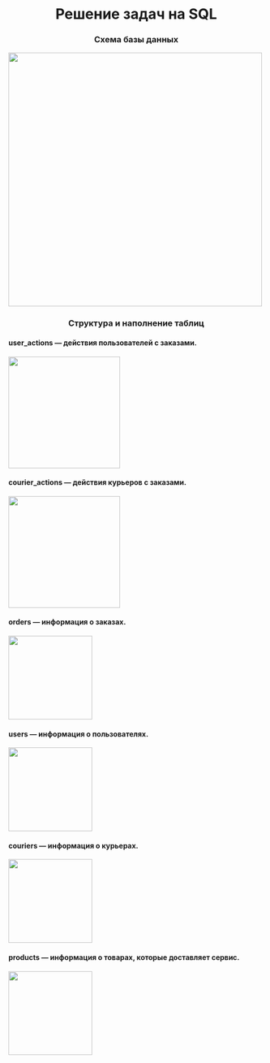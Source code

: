 <h1 align="center">Решение задач на SQL</h1>

<h3 align="center">Схема базы данных</h3>

<img src="https://github.com/thepokerr/pictures/blob/main/1.jpg" height="500"/>

<h3 align="center">Структура и наполнение таблиц</h3>

<h4 >user_actions — действия пользователей с заказами. </h4>
<img src="https://github.com/thepokerr/pictures/blob/main/юзеракт.png" height="220"/>

<h4 >courier_actions — действия курьеров с заказами.</h4>
<img src="https://github.com/thepokerr/pictures/blob/main/са.png" height="220"/>

<h4 >orders — информация о заказах.</h4>
<img src="https://github.com/thepokerr/pictures/blob/main/ордерс.png" height="165"/>

<h4 >users — информация о пользователях.</h4>
<img src="https://github.com/thepokerr/pictures/blob/main/юзерс.png" height="165"/>

<h4 >couriers — информация о курьерах.</h4>
<img src="https://github.com/thepokerr/pictures/blob/main/коурс.png" height="165"/>

<h4 >products — информация о товарах, которые доставляет сервис.</h4>
<img src="https://github.com/thepokerr/pictures/blob/main/прод.png" height="165"/>

  


